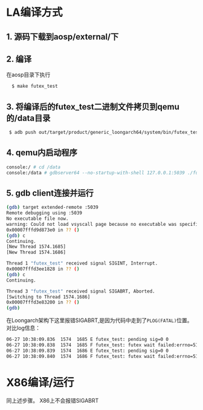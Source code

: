 # LA编译方式

## 1. 源码下载到aosp/external/下
 
## 2. 编译
 
  在aosp目录下执行
```sh
  $ make futex_test
```
## 3. 将编译后的futex_test二进制文件拷贝到qemu的/data目录

```sh
 $ adb push out/target/product/generic_loongarch64/system/bin/futex_test /data. 
```

## 4. qemu内启动程序

```sh
console:/ # cd /data
console:/data # gdbserver64 --no-startup-with-shell 127.0.0.1:5039 ./futex_test
```

## 5. gdb client连接并运行

```sh
(gdb) target extended-remote :5039
Remote debugging using :5039
No executable file now.
warning: Could not load vsyscall page because no executable was specified
0x00007fffd9d873e0 in ?? ()
(gdb) c
Continuing.
[New Thread 1574.1685]
[New Thread 1574.1686]

Thread 1 "futex_test" received signal SIGINT, Interrupt.
0x00007fffd3ee1828 in ?? ()
(gdb) c
Continuing.

Thread 3 "futex_test" received signal SIGABRT, Aborted.
[Switching to Thread 1574.1686]
0x00007fffd3e83200 in ?? ()
(gdb) 
```
在Loongarch架构下这里报错SIGABRT,是因为代码中走到了`PLOG(FATAL)`位置。对比log信息：

```sh
06-27 10:38:09.836  1574  1685 E futex_test: pending sig=0 0
06-27 10:38:09.838  1574  1685 F futex_test: futex wait failed:errno=512: Unknown error 512
06-27 10:38:09.839  1574  1686 E futex_test: pending sig=0 0
06-27 10:38:09.840  1574  1686 F futex_test: futex wait failed:errno=512: Unknown error 512
```
# X86编译/运行

同上述步骤。
X86上不会报错SIGABRT
